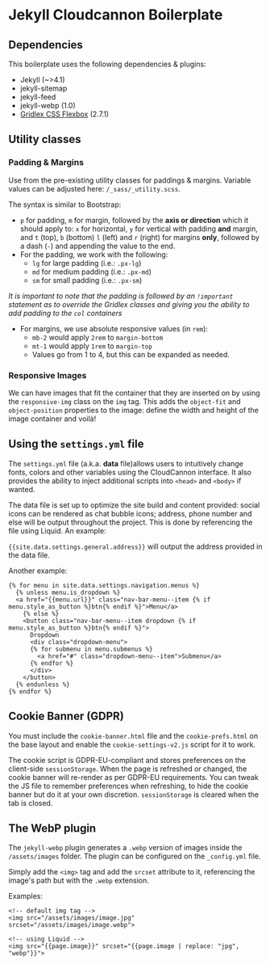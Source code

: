 # Jekyll Cloudcannon Boilerplate

## Dependencies

This boilerplate uses the following dependencies & plugins:

- Jekyll (~>4.1)
- jekyll-sitemap
- jekyll-feed
- jekyll-webp (1.0)
- [Gridlex CSS Flexbox](https://gridlex.devlint.fr/) (2.7.1)

## Utility classes

### Padding & Margins
Use from the pre-existing utility classes for paddings & margins. Variable values can be adjusted here: `/_sass/_utility.scss`.

The syntax is similar to Bootstrap:

- `p` for padding, `m` for margin, followed by the **axis or direction** which it should apply to: `x` for horizontal, `y` for vertical with padding **and** margin, and `t` (top), `b` (bottom) `l` (left) and `r` (right) for margins **only**, followed by a dash (`-`) and appending the value to the end.
- For the padding, we work with the following:
  - `lg` for large padding (i.e.: `.px-lg`)
  - `md` for medium padding (i.e.: `.px-md`)
  - `sm` for small padding (i.e.: `.px-sm`)

_It is important to note that the padding is followed by an `!important` statement as to override the Gridlex classes and giving you the ability to add padding to the `col` containers_

- For margins, we use absolute responsive values (in `rem`):
  - `mb-2` would apply `2rem` to `margin-bottom`
  - `mt-1` would apply `1rem` to `margin-top`
  - Values go from 1 to 4, but this can be expanded as needed.

### Responsive Images

We can have images that fit the container that they are inserted on by using the `responsive-img` class on the `img` tag. This adds the `object-fit` and `object-position` properties to the image: define the width and height of the image container and voilà!

## Using the `settings.yml` file

The `settings.yml` file (a.k.a. **data** file)allows users to intuitively change fonts, colors and other variables using the CloudCannon interface. It also provides the ability to inject additional scripts into `<head>` and `<body>` if wanted.

The data file is set up to optimize the site build and content provided: social icons can be rendered as chat bubble icons; address, phone number and else will be output throughout the project. This is done by referencing the file using Liquid. An example:

`{{site.data.settings.general.address}}` will output the address provided in the data file.

Another example:

```
{% for menu in site.data.settings.navigation.menus %}
  {% unless menu.is_dropdown %}
  <a href="{{menu.url}}" class="nav-bar-menu--item {% if menu.style_as_button %}btn{% endif %}">Menu</a>
    {% else %}
    <button class="nav-bar-menu--item dropdown {% if menu.style_as_button %}btn{% endif %}">
      Dropdown
      <div class="dropdown-menu">
      {% for submenu in menu.submenus %}
        <a href="#" class="dropdown-menu--item">Submenu</a>
      {% endfor %}
      </div>
    </button>
  {% endunless %}
{% endfor %}
```

## Cookie Banner (GDPR)

You must include the `cookie-banner.html` file and the `cookie-prefs.html` on the base layout and enable the `cookie-settings-v2.js` script for it to work.

The cookie script is GDPR-EU-compliant and stores preferences on the client-side `sessionStorage`. When the page is refreshed or changed, the cookie banner will re-render as per GDPR-EU requirements. You can tweak the JS file to remember preferences when refreshing, to hide the cookie banner but do it at your own discretion. `sessionStorage` is cleared when the tab is closed.

## The WebP plugin

The `jekyll-webp` plugin generates a `.webp` version of images inside the `/assets/images` folder. The plugin can be configured on the `_config.yml` file.

Simply add the `<img>` tag and add the `srcset` attribute to it, referencing the image's path but with the `.webp` extension.

Examples: 
```
<!-- default img tag -->
<img src="/assets/images/image.jpg" srcset="/assets/images/image.webp">

<!-- using Liquid -->
<img src="{{page.image}}" srcset="{{page.image | replace: "jpg", "webp"}}">
```
